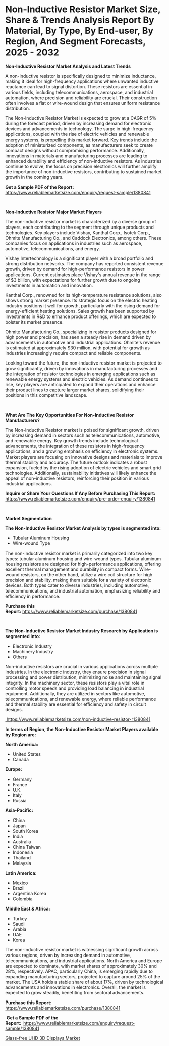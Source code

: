 <p><h1>Non-Inductive Resistor Market Size, Share & Trends Analysis Report By Material, By Type, By End-user, By Region, And Segment Forecasts, 2025 - 2032</h1></p><p><strong>Non-Inductive Resistor Market Analysis and Latest Trends</strong></p>
<p><p>A non-inductive resistor is specifically designed to minimize inductance, making it ideal for high-frequency applications where unwanted inductive reactance can lead to signal distortion. These resistors are essential in various fields, including telecommunications, aerospace, and industrial automation, where precision and reliability are crucial. Their construction often involves a flat or wire-wound design that ensures uniform resistance distribution.</p><p>The Non-Inductive Resistor Market is expected to grow at a CAGR of 5% during the forecast period, driven by increasing demand for electronic devices and advancements in technology. The surge in high-frequency applications, coupled with the rise of electric vehicles and renewable energy systems, is propelling this market forward. Key trends include the adoption of miniaturized components, as manufacturers seek to create compact designs without compromising performance. Additionally, innovations in materials and manufacturing processes are leading to enhanced durability and efficiency of non-inductive resistors. As industries continue to evolve, the focus on precision electronics will further amplify the importance of non-inductive resistors, contributing to sustained market growth in the coming years.</p></p>
<p><strong>Get a Sample PDF of the Report:&nbsp;</strong> <a href="https://www.reliablemarketsize.com/enquiry/request-sample/1380841?utm_campaign=3055&utm_medium=2&utm_source=Github&utm_content=ia&utm_term=06042025&utm_id=non-inductive-resistor">https://www.reliablemarketsize.com/enquiry/request-sample/1380841</a></p>
<p>&nbsp;</p>
<p><strong>Non-Inductive Resistor Major Market Players</strong></p>
<p><p>The non-inductive resistor market is characterized by a diverse group of players, each contributing to the segment through unique products and technologies. Key players include Vishay, Kanthal Corp., Isotek Corp., Ohmite Manufacturing Co., and Caddock Electronics, among others. These companies focus on applications in industries such as aerospace, automotive, telecommunications, and energy.</p><p>Vishay Intertechnology is a significant player with a broad portfolio and strong distribution networks. The company has reported consistent revenue growth, driven by demand for high-performance resistors in power applications. Current estimates place Vishay's annual revenue in the range of $3 billion, with expectations for further growth due to ongoing investments in automation and innovation.</p><p>Kanthal Corp., renowned for its high-temperature resistance solutions, also shows strong market presence. Its strategic focus on the electric heating industry positions it well for growth, particularly with the rising demand for energy-efficient heating solutions. Sales growth has been supported by investments in R&D to enhance product offerings, which are expected to bolster its market presence.</p><p>Ohmite Manufacturing Co., specializing in resistor products designed for high power and precision, has seen a steady rise in demand driven by advancements in automotive and industrial applications. Ohmite's revenue is estimated at approximately $30 million, with potential for growth as industries increasingly require compact and reliable components.</p><p>Looking toward the future, the non-inductive resistor market is projected to grow significantly, driven by innovations in manufacturing processes and the integration of resistor technologies in emerging applications such as renewable energy systems and electric vehicles. As demand continues to rise, key players are anticipated to expand their operations and enhance their product lines to capture larger market shares, solidifying their positions in this competitive landscape.</p></p>
<p>&nbsp;</p>
<p><strong>What Are The Key Opportunities For Non-Inductive Resistor Manufacturers?</strong></p>
<p><p>The Non-Inductive Resistor market is poised for significant growth, driven by increasing demand in sectors such as telecommunications, automotive, and renewable energy. Key growth trends include technological advancements, the integration of these resistors in high-frequency applications, and a growing emphasis on efficiency in electronic systems. Market players are focusing on innovative designs and materials to improve thermal stability and accuracy. The future outlook indicates a robust expansion, fueled by the rising adoption of electric vehicles and smart grid technologies. Additionally, sustainability initiatives will likely enhance the appeal of non-inductive resistors, reinforcing their position in various industrial applications.</p></p>
<p><strong>Inquire or Share Your Questions If Any Before Purchasing This Report:</strong> <a href="https://www.reliablemarketsize.com/enquiry/pre-order-enquiry/1380841?utm_campaign=3055&utm_medium=2&utm_source=Github&utm_content=ia&utm_term=06042025&utm_id=non-inductive-resistor">https://www.reliablemarketsize.com/enquiry/pre-order-enquiry/1380841</a></p>
<p>&nbsp;</p>
<p><strong>Market Segmentation</strong></p>
<p><strong>The Non-Inductive Resistor Market Analysis by types is segmented into:</strong></p>
<p><ul><li>Tubular Aluminum Housing</li><li>Wire-wound Type</li></ul></p>
<p><p>The non-inductive resistor market is primarily categorized into two key types: tubular aluminum housing and wire-wound types. Tubular aluminum housing resistors are designed for high-performance applications, offering excellent thermal management and durability in compact forms. Wire-wound resistors, on the other hand, utilize a wire coil structure for high precision and stability, making them suitable for a variety of electronic devices. Both types cater to diverse industries, including automotive, telecommunications, and industrial automation, emphasizing reliability and efficiency in performance.</p></p>
<p><strong>Purchase this Report:&nbsp;</strong><a href="https://www.reliablemarketsize.com/purchase/1380841?utm_campaign=3055&utm_medium=2&utm_source=Github&utm_content=ia&utm_term=06042025&utm_id=non-inductive-resistor">https://www.reliablemarketsize.com/purchase/1380841</a></p>
<p>&nbsp;</p>
<p><strong>The Non-Inductive Resistor Market Industry Research by Application is segmented into:</strong></p>
<p><ul><li>Electronic Industry</li><li>Machinery Industry</li><li>Others</li></ul></p>
<p><p>Non-inductive resistors are crucial in various applications across multiple industries. In the electronic industry, they ensure precision in signal processing and power distribution, minimizing noise and maintaining signal integrity. In the machinery sector, these resistors play a vital role in controlling motor speeds and providing load balancing in industrial equipment. Additionally, they are utilized in sectors like automotive, telecommunications, and renewable energy, where reliable performance and thermal stability are essential for efficiency and safety in circuit designs.</p></p>
<p><a href="https://www.reliablemarketsize.com/non-inductive-resistor-r1380841?utm_campaign=3055&utm_medium=2&utm_source=Github&utm_content=ia&utm_term=06042025&utm_id=non-inductive-resistor">&nbsp;https://www.reliablemarketsize.com/non-inductive-resistor-r1380841</a></p>
<p><strong>In terms of Region, the Non-Inductive Resistor Market Players available by Region are:</strong></p>
<p>
    <p> <strong> North America: </strong>
        <ul>
            <li>United States</li>
            <li>Canada</li>
        </ul>
        </p> 
    <p> <strong> Europe: </strong>
        <ul>
            <li>Germany</li>
            <li>France</li>
            <li>U.K.</li>
            <li>Italy</li>
            <li>Russia</li>
        </ul>
        </p> 
    <p> <strong> Asia-Pacific: </strong>
        <ul>
            <li>China</li>
            <li>Japan</li>
            <li>South Korea</li>
            <li>India</li>
            <li>Australia</li>
            <li>China Taiwan</li>
            <li>Indonesia</li>
            <li>Thailand</li>
            <li>Malaysia</li>
        </ul>
        </p> 
    <p> <strong> Latin America: </strong>
        <ul>
            <li>Mexico</li>
            <li>Brazil</li>
            <li>Argentina Korea</li>
            <li>Colombia</li>
        </ul>
        </p> 
    <p> <strong> Middle East & Africa: </strong>
        <ul>
            <li>Turkey</li>
            <li>Saudi</li>
            <li>Arabia</li>
            <li>UAE</li>
            <li>Korea</li>
        </ul>
    </p>
    </p>
<p><p>The non-inductive resistor market is witnessing significant growth across various regions, driven by increasing demand in automotive, telecommunications, and industrial applications. North America and Europe are expected to dominate, with market shares of approximately 30% and 28%, respectively. APAC, particularly China, is emerging rapidly due to expanding manufacturing sectors, projected to capture around 25% of the market. The USA holds a stable share of about 17%, driven by technological advancements and innovations in electronics. Overall, the market is expected to grow steadily, benefiting from sectoral advancements.</p></p>
<p><strong>Purchase this Report: </strong><a href="https://www.reliablemarketsize.com/purchase/1380841?utm_campaign=3055&utm_medium=2&utm_source=Github&utm_content=ia&utm_term=06042025&utm_id=non-inductive-resistor">https://www.reliablemarketsize.com/purchase/1380841</a></p>
<p>&nbsp;<strong>Get a Sample PDF of the Report:&nbsp;&nbsp;</strong><a href="https://www.reliablemarketsize.com/enquiry/request-sample/1380841?utm_campaign=3055&utm_medium=2&utm_source=Github&utm_content=ia&utm_term=06042025&utm_id=non-inductive-resistor">https://www.reliablemarketsize.com/enquiry/request-sample/1380841</a></p>
<p><strong></strong></p>
<p><p><a href="https://github.com/darenph8er/Market-Research-Report-List-1/blob/main/glass-free-uhd-3d-displays-market.md?utm_campaign=3055&utm_medium=2&utm_source=Github&utm_content=ia&utm_term=06042025&utm_id=non-inductive-resistor">Glass-free UHD 3D Displays Market</a></p></p>